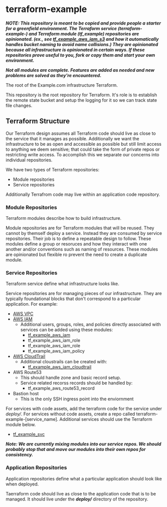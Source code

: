 # terraform-example

___NOTE: This repository is meant to be copied and provide people a starter for a greenfield environment.  The Terraform service (terraform-example-*) and Terraform module (tf_example*) repositories are opinionated.  (ex., see [tf_example_aws_iam_s3](https://github.com/threatstack/tf_example_aws_s3) and how it automatically handles bucket naming to avoid name collisions.)  They are opinionated because all infrastructure is opinionated in certain ways.  If these repositories prove useful to you, fork or copy them and start your own environment.___

___Not all modules are complete.  Features are added as needed and new problems are solved as they're encountered.___

The root of the Example.com infrastructure Terraform.

This repository is the root repository for Terraform.  It's role is to establish the remote state bucket and setup the logging for it so we can track state file changes.

## Terraform Structure
Our Terraform design assumes all Terraform code should live as close to the service that it manages as possible.  Additionally we want the infrastructure to be as open and accessible as possible but still limit access to anything we deem sensitive; that could take the form of private repos or restricting write access.  To accomplish this we separate our concerns into individual repositories.

We have two types of Terraform repositories:
* Module repositories
* Service repositories

Additionally Terrafrom code may live within an application code repository.

### Module Repositories
Terraform modules describe how to build infrastructure.

Module repositories are for Terraform modules that will be reused.  They cannot by themself deploy a service.  Instead they are consumed by service repositories.  Their job is to define a repeatable design to follow.  These modules define a group or resoruces and how they interact with one another and/or conventions such as naming of resources.  These modules are opinionated but flexible ro prevent the need to create a duplicate module.

### Service Repositories
Terraform service define what infrastructure looks like.

Service repositories are for managing pieces of our infrastructure.  They are typically foundational blocks that don't correspond to a particular application.  For example:
* [AWS VPC](https://github.com/threatstack/terraform-exmple-aws-vpc)
* [AWS IAM](https://github.com/threatstack/terraform-example-aws-iam)
  * Additional users, groups, roles, and policies directly associated with services can be added using these modules:
    * [tf_example_aws_iam](https://github.com/threatstack/tf_example_aws_iam_user)
    * tf_example_aws_iam_role
    * tf_example_aws_iam_role
    * tf_example_aws_iam_policy
* [AWS CloudTrail](https://github.com/threatstack/terraform-example-aws-cloudtrail)
  * Additional cloustrails can be created with:
    * [tf_example_aws_iam_cloudtrail](https://github.com/threatstack/tf_example_aws_cloudtrail)
* AWS Route53
  * This should handle zone and basic record setup.
  * Service related recorss records should be handled by:
    * tf_example_aws_route53_record
* Bastion host
  * This is the only SSH ingress point into the enviornment

For services with code assets, add the terraform code for the service under _deploy/_.  For services without code assets, create a repo called terraform-example-[service_name].  Additional services should use the Terraform module below.
* [tf_example_svc](https://github.com/threatstack/tf_example_svc)

___Note: We are currently mixing modules into our service repos.  We should probably stop that and move our modules into their own repos for consistency.___

### Application Repositories
Application repositories define what a particular application should look like when deployed.

Taerraform code should live as close to the application code that is to be managed.  It should live under the ___deploy/___ directory of the repository.

